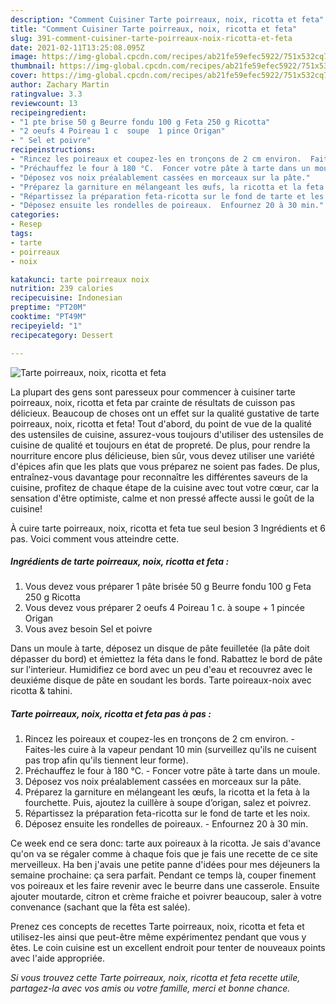 ```yaml
---
description: "Comment Cuisiner Tarte poirreaux, noix, ricotta et feta"
title: "Comment Cuisiner Tarte poirreaux, noix, ricotta et feta"
slug: 391-comment-cuisiner-tarte-poirreaux-noix-ricotta-et-feta
date: 2021-02-11T13:25:08.095Z
image: https://img-global.cpcdn.com/recipes/ab21fe59efec5922/751x532cq70/tarte-poirreaux-noix-ricotta-et-feta-photo-principale-de-la-recette.jpg
thumbnail: https://img-global.cpcdn.com/recipes/ab21fe59efec5922/751x532cq70/tarte-poirreaux-noix-ricotta-et-feta-photo-principale-de-la-recette.jpg
cover: https://img-global.cpcdn.com/recipes/ab21fe59efec5922/751x532cq70/tarte-poirreaux-noix-ricotta-et-feta-photo-principale-de-la-recette.jpg
author: Zachary Martin
ratingvalue: 3.3
reviewcount: 13
recipeingredient:
- "1 pte brise 50 g Beurre fondu 100 g Feta 250 g Ricotta"
- "2 oeufs 4 Poireau 1 c  soupe  1 pince Origan"
- " Sel et poivre"
recipeinstructions:
- "Rincez les poireaux et coupez-les en tronçons de 2 cm environ.  Faites-les cuire à la vapeur pendant 10 min (surveillez qu&#39;ils ne cuisent pas trop afin qu&#39;ils tiennent leur forme)."
- "Préchauffez le four à 180 °C.  Foncer votre pâte à tarte dans un moule."
- "Déposez vos noix préalablement cassées en morceaux sur la pâte."
- "Préparez la garniture en mélangeant les œufs, la ricotta et la feta à la fourchette. Puis, ajoutez la cuillère à soupe d’origan, salez et poivrez."
- "Répartissez la préparation feta-ricotta sur le fond de tarte et les noix."
- "Déposez ensuite les rondelles de poireaux.  Enfournez 20 à 30 min."
categories:
- Resep
tags:
- tarte
- poirreaux
- noix

katakunci: tarte poirreaux noix 
nutrition: 239 calories
recipecuisine: Indonesian
preptime: "PT20M"
cooktime: "PT49M"
recipeyield: "1"
recipecategory: Dessert

---
```



![Tarte poirreaux, noix, ricotta et feta](https://img-global.cpcdn.com/recipes/ab21fe59efec5922/751x532cq70/tarte-poirreaux-noix-ricotta-et-feta-photo-principale-de-la-recette.jpg)

La plupart des gens sont paresseux pour commencer à cuisiner tarte poirreaux, noix, ricotta et feta par crainte de résultats de cuisson pas délicieux. Beaucoup de choses ont un effet sur la qualité gustative de tarte poirreaux, noix, ricotta et feta! Tout d'abord, du point de vue de la qualité des ustensiles de cuisine, assurez-vous toujours d'utiliser des ustensiles de cuisine de qualité et toujours en état de propreté. De plus, pour rendre la nourriture encore plus délicieuse, bien sûr, vous devez utiliser une variété d'épices afin que les plats que vous préparez ne soient pas fades. De plus, entraînez-vous davantage pour reconnaître les différentes saveurs de la cuisine, profitez de chaque étape de la cuisine avec tout votre cœur, car la sensation d'être optimiste, calme et non pressé affecte aussi le goût de la cuisine!

<!--inarticleads1-->

À cuire tarte poirreaux, noix, ricotta et feta tue seul besion 3 Ingrédients et 6 pas. Voici comment vous atteindre cette.

##### Ingrédients de tarte poirreaux, noix, ricotta et feta :

1. Vous devez vous préparer 1 pâte brisée 50 g Beurre fondu 100 g Feta 250 g Ricotta
1. Vous devez vous préparer 2 oeufs 4 Poireau 1 c. à soupe + 1 pincée Origan
1. Vous avez besoin  Sel et poivre


Dans un moule à tarte, déposez un disque de pâte feuilletée (la pâte doit dépasser du bord) et émiettez la féta dans le fond. Rabattez le bord de pâte sur l&#39;interieur. Humidifiez ce bord avec un peu d&#39;eau et recouvrez avec le deuxiéme disque de pâte en soudant les bords. Tarte poireaux-noix avec ricotta &amp; tahini. 

<!--inarticleads2-->

##### Tarte poirreaux, noix, ricotta et feta pas à pas :

1. Rincez les poireaux et coupez-les en tronçons de 2 cm environ.  - Faites-les cuire à la vapeur pendant 10 min (surveillez qu&#39;ils ne cuisent pas trop afin qu&#39;ils tiennent leur forme).
1. Préchauffez le four à 180 °C.  - Foncer votre pâte à tarte dans un moule.
1. Déposez vos noix préalablement cassées en morceaux sur la pâte.
1. Préparez la garniture en mélangeant les œufs, la ricotta et la feta à la fourchette. Puis, ajoutez la cuillère à soupe d’origan, salez et poivrez.
1. Répartissez la préparation feta-ricotta sur le fond de tarte et les noix.
1. Déposez ensuite les rondelles de poireaux.  - Enfournez 20 à 30 min.


Ce week end ce sera donc: tarte aux poireaux à la ricotta. Je sais d&#39;avance qu&#39;on va se régaler comme à chaque fois que je fais une recette de ce site merveilleux. Ha ben j&#39;avais une petite panne d&#39;idées pour mes déjeuners la semaine prochaine: ça sera parfait. Pendant ce temps là, couper finement vos poireaux et les faire revenir avec le beurre dans une casserole. Ensuite ajouter moutarde, citron et crème fraiche et poivrer beaucoup, saler à votre convenance (sachant que la fêta est salée). 

<!--inarticleads1-->

<p>
Prenez ces concepts de recettes Tarte poirreaux, noix, ricotta et feta et utilisez-les ainsi que peut-être même expérimentez pendant que vous y êtes. Le coin cuisine est un excellent endroit pour tenter de nouveaux points avec l'aide appropriée.
</p>

<p>
<i>Si vous trouvez cette Tarte poirreaux, noix, ricotta et feta recette utile, partagez-la avec vos amis ou votre famille, merci et bonne chance.</i>
</p>
